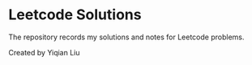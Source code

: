 # Leetcode Solutions
The repository records my solutions and notes for Leetcode problems.

Created by Yiqian Liu
